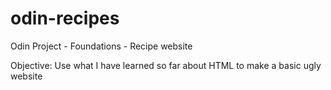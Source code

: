 # odin-recipes
Odin Project - Foundations - Recipe website

Objective: Use what I have learned so far about HTML to make a basic ugly website

